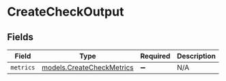 # CreateCheckOutput


## Fields

| Field                                                        | Type                                                         | Required                                                     | Description                                                  |
| ------------------------------------------------------------ | ------------------------------------------------------------ | ------------------------------------------------------------ | ------------------------------------------------------------ |
| `metrics`                                                    | [models.CreateCheckMetrics](../models/createcheckmetrics.md) | :heavy_minus_sign:                                           | N/A                                                          |